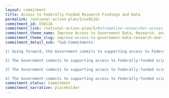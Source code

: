 ```yaml
---
layout: commitment
title: Access to Federally-Funded Research Findings and Data
permalink: /national-action-plan/5/us0116/
commitment_id: US0116
commitment_link: /national-action-plan/5/#streamline-researcher-access-to-confidential-federal-data-for-evidence-building
commitment_theme_name: Improve Access to Government Data, Research, and Information
commitment_theme_slug: improve-access-to-government-data-research-and-information
commitment_detail_sub: "Sub-Commitments:

1) Going forward, the Government commits to supporting access to Federally-funded science and data through several mechanisms, including through the National Science and Technol- ogy Council’s Subcommittee on Open Science;

2) The Government commits to supporting access to Federally-funded science and data… by permitting researchers to include publication and data sharing costs in their research budget proposals to Federal grant programs; 

3) The Government commits to supporting access to Federally-funded science and data… by launching programs aimed at awarding more grants to early-stage researchers as well as encouraging a diverse pool of award applicants;

4) The Government commits to supporting access to Federally-funded science and data… by exploring new incentive structures to recognize institutions and researchers who are supporting public access to data and research."
commitment_status: Commitment
commitment_narrative: placeholder
---
```


